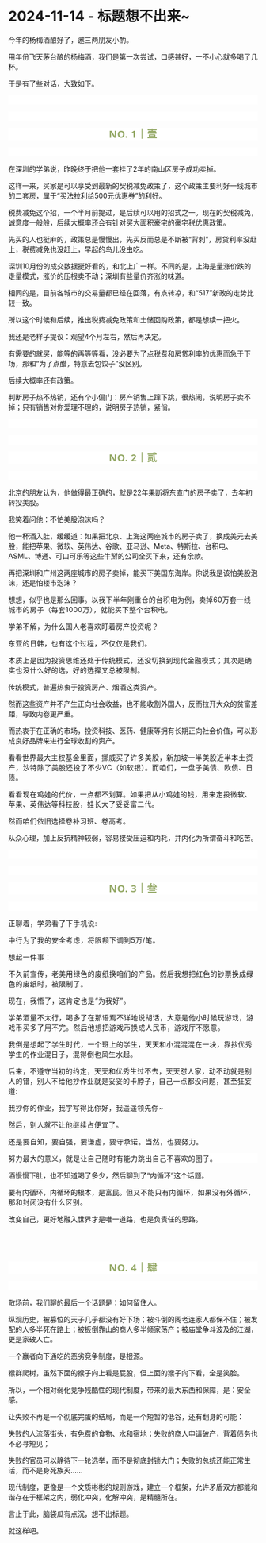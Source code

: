 # 2024-11-14 - 标题想不出来~

<p style="visibility: visible;">今年的杨梅酒酿好了，邀三两朋友小酌。<br style="visibility: visible;"></p><p style="visibility: visible;">用年份飞天茅台酿的杨梅酒，我们是第一次尝试，口感甚好，一不小心就多喝了几杯。</p><p style="visibility: visible;">于是有了些对话，大致如下。</p><p style="-webkit-tap-highlight-color: transparent;outline: 0px;font-family: &quot;PingFang SC&quot;, system-ui, -apple-system, BlinkMacSystemFont, &quot;Helvetica Neue&quot;, &quot;Hiragino Sans GB&quot;, &quot;Microsoft YaHei UI&quot;, &quot;Microsoft YaHei&quot;, Arial, sans-serif;letter-spacing: 0.544px;background-color: rgb(255, 255, 255);visibility: visible;"><br style="-webkit-tap-highlight-color: transparent;outline: 0px;visibility: visible;"></p><p style="-webkit-tap-highlight-color: transparent;outline: 0px;letter-spacing: 0.544px;font-family: system-ui, -apple-system, BlinkMacSystemFont, &quot;Helvetica Neue&quot;, &quot;PingFang SC&quot;, &quot;Hiragino Sans GB&quot;, &quot;Microsoft YaHei UI&quot;, &quot;Microsoft YaHei&quot;, Arial, sans-serif;background-color: rgb(255, 255, 255);visibility: visible;"><br style="-webkit-tap-highlight-color: transparent;outline: 0px;visibility: visible;"></p><p style="-webkit-tap-highlight-color: transparent;outline: 0px;letter-spacing: 0.544px;color: rgb(34, 34, 34);font-family: -apple-system-font, system-ui, &quot;Helvetica Neue&quot;, &quot;PingFang SC&quot;, &quot;Hiragino Sans GB&quot;, &quot;Microsoft YaHei UI&quot;, &quot;Microsoft YaHei&quot;, Arial, sans-serif;background-color: rgb(255, 255, 255);text-align: center;visibility: visible;"><span style="-webkit-tap-highlight-color: transparent;outline: 0px;font-weight: bold;line-height: 25px;color: rgb(149, 169, 103);font-size: 20px;visibility: visible;">NO. 1｜壹</span></p><p style="-webkit-tap-highlight-color: transparent;outline: 0px;letter-spacing: 0.544px;color: rgb(34, 34, 34);font-family: -apple-system-font, system-ui, &quot;Helvetica Neue&quot;, &quot;PingFang SC&quot;, &quot;Hiragino Sans GB&quot;, &quot;Microsoft YaHei UI&quot;, &quot;Microsoft YaHei&quot;, Arial, sans-serif;background-color: rgb(255, 255, 255);text-align: center;visibility: visible;"><br style="-webkit-tap-highlight-color: transparent;outline: 0px;visibility: visible;"></p><p style="visibility: visible;">在深圳的学弟说，昨晚终于把他一套挂了2年的南山区房子成功卖掉。</p><p style="visibility: visible;">这样一来，买家是可以享受到最新的契税减免政策了，这个政策主要利好一线城市的二套房，属于“买法拉利给500元优惠券”的利好。</p><p style="visibility: visible;">税费减免这个招，一个半月前提过，是后续可以用的招式之一。现在的契税减免，诚意度一般般，后续大概率还会有针对买大面积豪宅的豪宅税优惠政策。<br style="visibility: visible;"></p><p style="visibility: visible;">先买的人也挺麻的，政策总是慢慢出，先买反而总是不断被“背刺”，房贷利率没赶上，税费减免也没赶上，早起的鸟儿没虫吃。</p><p style="visibility: visible;">深圳10月份的成交数据挺好看的，和北上广一样。不同的是，上海是量涨价跌的走量模式，涨价的压根卖不动；深圳有些量价齐涨的味道。</p><p style="visibility: visible;">相同的是，目前各城市的交易量都已经在回落，有点转凉，和“517”新政的走势比较一致。<br style="visibility: visible;"></p><p style="visibility: visible;">所以这个时候和后续，推出税费减免政策和土储回购政策，都是想续一把火。</p><p style="visibility: visible;">我还是老样子提议：观望4个月左右，然后再决定。</p><p style="visibility: visible;">有需要的就买，能等的再等等看，没必要为了点税费和房贷利率的优惠而急于下场，那和“为了点醋，特意去包饺子”没区别。</p><p style="visibility: visible;">后续大概率还有政策。</p><p style="visibility: visible;">判断房子热不热销，还有个小偏门：房产销售上蹿下跳，很热闹，说明房子卖不掉；只有销售对你爱理不理的，说明房子热销，紧俏。<br style="visibility: visible;"></p><p style="-webkit-tap-highlight-color: transparent;outline: 0px;font-family: &quot;PingFang SC&quot;, system-ui, -apple-system, BlinkMacSystemFont, &quot;Helvetica Neue&quot;, &quot;Hiragino Sans GB&quot;, &quot;Microsoft YaHei UI&quot;, &quot;Microsoft YaHei&quot;, Arial, sans-serif;letter-spacing: 0.544px;background-color: rgb(255, 255, 255);visibility: visible;"><br style="-webkit-tap-highlight-color: transparent;outline: 0px;visibility: visible;"></p><p style="-webkit-tap-highlight-color: transparent;outline: 0px;letter-spacing: 0.544px;font-family: system-ui, -apple-system, BlinkMacSystemFont, &quot;Helvetica Neue&quot;, &quot;PingFang SC&quot;, &quot;Hiragino Sans GB&quot;, &quot;Microsoft YaHei UI&quot;, &quot;Microsoft YaHei&quot;, Arial, sans-serif;background-color: rgb(255, 255, 255);visibility: visible;"><br style="-webkit-tap-highlight-color: transparent;outline: 0px;visibility: visible;"></p><p style="-webkit-tap-highlight-color: transparent;outline: 0px;letter-spacing: 0.544px;color: rgb(34, 34, 34);font-family: -apple-system-font, system-ui, &quot;Helvetica Neue&quot;, &quot;PingFang SC&quot;, &quot;Hiragino Sans GB&quot;, &quot;Microsoft YaHei UI&quot;, &quot;Microsoft YaHei&quot;, Arial, sans-serif;background-color: rgb(255, 255, 255);text-align: center;visibility: visible;"><span style="-webkit-tap-highlight-color: transparent;outline: 0px;font-weight: bold;line-height: 25px;color: rgb(149, 169, 103);font-size: 20px;visibility: visible;">NO. 2｜贰</span></p><p style="-webkit-tap-highlight-color: transparent;outline: 0px;letter-spacing: 0.544px;color: rgb(34, 34, 34);font-family: -apple-system-font, system-ui, &quot;Helvetica Neue&quot;, &quot;PingFang SC&quot;, &quot;Hiragino Sans GB&quot;, &quot;Microsoft YaHei UI&quot;, &quot;Microsoft YaHei&quot;, Arial, sans-serif;background-color: rgb(255, 255, 255);text-align: center;visibility: visible;"><br style="-webkit-tap-highlight-color: transparent;outline: 0px;visibility: visible;"></p><p>北京的朋友认为，他做得最正确的，就是22年果断将东直门的房子卖了，去年初转投美股。</p><p>我笑着问他：不怕美股泡沫吗？</p><p><span style="">他一杯酒入肚，缓缓道：如果把北京、上海这两座城市的房子卖了，换成美元去美股，能把苹果、微软、英伟达、谷歌、亚马逊、Meta、特斯拉、台积电、ASML、博通、可口可乐等这些牛掰的公司全买下来，还有余款。</span></p><p><span style="">再把深圳和广州这两座城市的房子卖掉，能买下美国东海岸。你说我是该怕美股泡沫，还是怕楼市泡沫？<br></span></p><p><span style="">想想，似乎也是那么回事。</span><span style="font-size: var(--articleFontsize);letter-spacing: 0.034em;">以我下半年刚重仓的台积电为例，卖掉60万套一线城市的房子（每套1000万），就能买下整个台积电。</span></p><p><span style="font-size: var(--articleFontsize);letter-spacing: 0.034em;">学弟不解，为什么国人老喜欢盯着房产投资呢？<br></span></p><p><span style="font-size: var(--articleFontsize);letter-spacing: 0.034em;">东亚的日韩，也有这个过程，不仅仅是我们。</span></p><p><span style="font-size: var(--articleFontsize);letter-spacing: 0.034em;">本质上是因为投资思维还处于传统模式，还没切换到现代金融模式；其次是确实也没什么好的选，好的选择又总被限制。<br></span></p><p>传统模式，普遍热衷于投资房产、烟酒这类资产。</p><p>然而这些资产并不产生正向社会收益，也不能收割外国人，反而拉开大众的贫富差距，导致内卷更严重。</p><p>而热衷于在正确的市场，投资科技、医药、健康等拥有长期正向社会价值，可以形成良好品牌来进行全球收割的资产。</p><p>看看<span style="letter-spacing: 0.578px;">世界最大主权基金里面，挪威买了许多美股，新加坡一半美股近半本土资产，沙特除了美股还投了不少VC（如软银）。</span><span style="letter-spacing: 0.578px;">而咱们，一盘子美债、欧债、日债。</span></p><p><span style="font-size: var(--articleFontsize);letter-spacing: 0.034em;">看看现在鸡娃的代价，一点都不划算。如果把从小鸡娃的钱，用来定投微软、苹果、英伟达等科技股，娃长大了妥妥富二代。</span></p><p><span style="font-size: var(--articleFontsize);letter-spacing: 0.034em;"></span><span style="font-size: var(--articleFontsize);letter-spacing: 0.034em;">然而咱们依旧选择卷补习班、卷高考。</span></p><p>从众心理，加上反抗精神较弱，容易接受压迫和内耗，并内化为所谓奋斗和吃苦。</p><p style="-webkit-tap-highlight-color: transparent;outline: 0px;font-family: &quot;PingFang SC&quot;, system-ui, -apple-system, BlinkMacSystemFont, &quot;Helvetica Neue&quot;, &quot;Hiragino Sans GB&quot;, &quot;Microsoft YaHei UI&quot;, &quot;Microsoft YaHei&quot;, Arial, sans-serif;letter-spacing: 0.544px;background-color: rgb(255, 255, 255);visibility: visible;"><br></p><p style="-webkit-tap-highlight-color: transparent;outline: 0px;letter-spacing: 0.544px;font-family: system-ui, -apple-system, BlinkMacSystemFont, &quot;Helvetica Neue&quot;, &quot;PingFang SC&quot;, &quot;Hiragino Sans GB&quot;, &quot;Microsoft YaHei UI&quot;, &quot;Microsoft YaHei&quot;, Arial, sans-serif;background-color: rgb(255, 255, 255);visibility: visible;"><br style="-webkit-tap-highlight-color: transparent;outline: 0px;visibility: visible;"></p><p style="-webkit-tap-highlight-color: transparent;outline: 0px;letter-spacing: 0.544px;color: rgb(34, 34, 34);font-family: -apple-system-font, system-ui, &quot;Helvetica Neue&quot;, &quot;PingFang SC&quot;, &quot;Hiragino Sans GB&quot;, &quot;Microsoft YaHei UI&quot;, &quot;Microsoft YaHei&quot;, Arial, sans-serif;background-color: rgb(255, 255, 255);text-align: center;visibility: visible;"><span style="-webkit-tap-highlight-color: transparent;outline: 0px;font-weight: bold;line-height: 25px;color: rgb(149, 169, 103);font-size: 20px;visibility: visible;">NO. 3｜叁</span></p><p style="-webkit-tap-highlight-color: transparent;outline: 0px;letter-spacing: 0.544px;color: rgb(34, 34, 34);font-family: -apple-system-font, system-ui, &quot;Helvetica Neue&quot;, &quot;PingFang SC&quot;, &quot;Hiragino Sans GB&quot;, &quot;Microsoft YaHei UI&quot;, &quot;Microsoft YaHei&quot;, Arial, sans-serif;background-color: rgb(255, 255, 255);text-align: center;visibility: visible;"><br style="-webkit-tap-highlight-color: transparent;outline: 0px;visibility: visible;"></p><p style="letter-spacing: 0.578px;">正聊着，学弟看了下手机说:</p><p style="letter-spacing: 0.578px;">中行为了我的安全考虑，将限额下调到5万/笔。</p><p style="letter-spacing: 0.578px;"><span style="background-color: transparent;letter-spacing: 0.578px;caret-color: var(--weui-BRAND);">想起一件事：</span><br></p><p style="letter-spacing: 0.578px;">不久前宣传，老美用绿色的废纸换咱们的产品。然后我想把红色的钞票换成绿色的废纸时，被限制了。</p><p style="letter-spacing: 0.578px;"><span style="letter-spacing: 0.578px;"><span style="letter-spacing: 0.578px;">现在，我悟了，这肯定也是</span>“为我好”。</span></p><p style="letter-spacing: 0.578px;"><span style="letter-spacing: 0.578px;">学弟酒量不太行，喝多了在那语焉不详地说胡话，大意是他小时候玩游戏，游戏币买多了用不完。</span><span style="letter-spacing: 0.578px;font-size: var(--articleFontsize);"></span><span style="letter-spacing: 0.578px;font-size: var(--articleFontsize);">然后他想</span><span style="letter-spacing: 0.578px;font-size: var(--articleFontsize);">把游戏币换成人民币，游戏厅不愿意。</span></p><p style="letter-spacing: 0.578px;">我倒是想起了学生时代，<span style="font-size: var(--articleFontsize);letter-spacing: 0.034em;">一个班上的学生，天天和小混混混在一块，靠抄优秀学生的作业混日子，混得倒也风生水起。</span></p><p style="letter-spacing: 0.578px;"><span style="font-size: var(--articleFontsize);letter-spacing: 0.034em;">后来，不遵守当初的约定，天天和优秀生过不去，天天怼人家，动不动就是别人的错，别人不给他抄作业就是妥妥的卡脖子，自己一点都没问题，甚至狂妄道:</span></p><p style="letter-spacing: 0.578px;"><span style="font-size: var(--articleFontsize);letter-spacing: 0.034em;">我抄你的作业，我字写得比你好，我遥遥领先你~</span></p><p style="letter-spacing: 0.578px;"><span style="font-size: var(--articleFontsize);letter-spacing: 0.034em;">然后，别人就不让他继续占便宜了。</span></p><p style="letter-spacing: 0.578px;">还是要自知，要自强，要谦虚，要守承诺。当然，也要努力。</p><p style="-webkit-tap-highlight-color: transparent;outline: 0px;font-family: &quot;PingFang SC&quot;, system-ui, -apple-system, BlinkMacSystemFont, &quot;Helvetica Neue&quot;, &quot;Hiragino Sans GB&quot;, &quot;Microsoft YaHei UI&quot;, &quot;Microsoft YaHei&quot;, Arial, sans-serif;letter-spacing: 0.544px;background-color: rgb(255, 255, 255);visibility: visible;">努力最大的意义，就是让自己随时有能力跳出自己不喜欢的圈子。</p><p>酒慢慢下肚，也不知道喝了多少，然后聊到了“内循环”这个话题。</p><p>要有内循环，内循环的根本，是富民。<span style="font-size: var(--articleFontsize);letter-spacing: 0.034em;">但又不能只有内循环，如果没有外循环，那和封闭没有什么区别。</span></p><p>改变自己，更好地融入世界才是唯一道路，也是负责任的思路。</p><p><br></p><p><br></p><p style="-webkit-tap-highlight-color: transparent;outline: 0px;letter-spacing: 0.544px;color: rgb(34, 34, 34);font-family: -apple-system-font, system-ui, &quot;Helvetica Neue&quot;, &quot;PingFang SC&quot;, &quot;Hiragino Sans GB&quot;, &quot;Microsoft YaHei UI&quot;, &quot;Microsoft YaHei&quot;, Arial, sans-serif;background-color: rgb(255, 255, 255);text-align: center;visibility: visible;"><span style="-webkit-tap-highlight-color: transparent;outline: 0px;font-weight: bold;line-height: 25px;color: rgb(149, 169, 103);font-size: 20px;visibility: visible;">NO. 4｜肆</span></p><p style="-webkit-tap-highlight-color: transparent;outline: 0px;letter-spacing: 0.544px;color: rgb(34, 34, 34);font-family: -apple-system-font, system-ui, &quot;Helvetica Neue&quot;, &quot;PingFang SC&quot;, &quot;Hiragino Sans GB&quot;, &quot;Microsoft YaHei UI&quot;, &quot;Microsoft YaHei&quot;, Arial, sans-serif;background-color: rgb(255, 255, 255);text-align: center;visibility: visible;"><br style="-webkit-tap-highlight-color: transparent;outline: 0px;visibility: visible;"></p><p>散场前，我们聊的最后一个话题是：如何留住人。</p><p>纵观历史，被篡位的天子几乎都没有好下场；被斗倒的阁老连家人都保不住；被发配的人多半死在路上；被扳倒靠山的商人多半倾家荡产；被庙堂争斗波及的江湖，更是家破人亡。<br></p><p>一个赢者向下通吃的恶劣竞争制度，是根源。<br></p><p>猴群爬树，虽然下面的猴子向上看是屁股，但上面的猴子向下看，全是笑脸。</p><p>所以，一个相对弱化竞争残酷性的现代制度，带来的最大东西和保障，是：安全感。</p><p>让失败不再是一个彻底完蛋的结局，而是一个短暂的低谷，还有翻身的可能：</p><p>失败的人流落街头，有免费的食物、水和宿地；失败的商人申请破产，背着债务也不必寻短见；</p><p>失败的官员可以静待下一轮选举，而不是彻底封锁大门；失败的总统还能正常生活，而不是身死族灭......<br></p><p>现代制度，更像是一个文质彬彬的规则游戏，建立一个框架，允许矛盾双方都能和谐存在于框架之内，弱化冲突，化解冲突，是精髓所在。</p><p>言止于此，脑袋瓜有点沉，想不出标题。</p><p style="margin-bottom: 0px;">就这样吧。</p><p style="display: none;"><mp-style-type data-value="3"></mp-style-type></p>